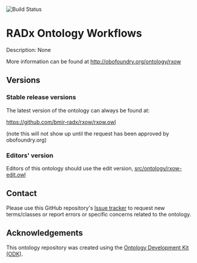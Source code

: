 
![Build Status](https://github.com/ckindermann/radx-ontology-workflows/actions/workflows/qc.yml/badge.svg)
# RADx Ontology Workflows

Description: None

More information can be found at http://obofoundry.org/ontology/rxow

## Versions

### Stable release versions

The latest version of the ontology can always be found at:

https://github.com/bmir-radx/rxow/rxow.owl

(note this will not show up until the request has been approved by obofoundry.org)

### Editors' version

Editors of this ontology should use the edit version, [src/ontology/rxow-edit.owl](src/ontology/rxow-edit.owl)

## Contact

Please use this GitHub repository's [Issue tracker](https://github.com/ckindermann/radx-ontology-workflows/issues) to request new terms/classes or report errors or specific concerns related to the ontology.

## Acknowledgements

This ontology repository was created using the [Ontology Development Kit (ODK)](https://github.com/INCATools/ontology-development-kit).